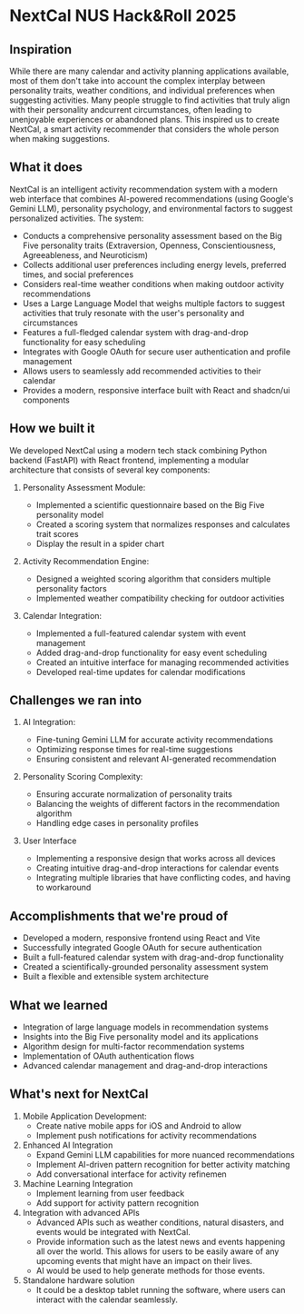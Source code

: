 # NextCal NUS Hack&Roll 2025

## Inspiration
While there are many calendar and activity planning applications available, most of them don't take into account the complex interplay between personality traits, weather conditions, and individual preferences when suggesting activities. Many people struggle to find activities that truly align with their personality  andcurrent circumstances, often leading to unenjoyable experiences or abandoned plans. This inspired us to create NextCal, a smart activity recommender that considers the whole person when making suggestions.


## What it does
NextCal is an intelligent activity recommendation system with a modern web interface that combines AI-powered recommendations (using Google's Gemini LLM), personality psychology, and environmental factors to suggest personalized activities. The system:

- Conducts a comprehensive personality assessment based on the Big Five personality traits (Extraversion, Openness, Conscientiousness, Agreeableness, and Neuroticism)
- Collects additional user preferences including energy levels, preferred times, and social preferences
- Considers real-time weather conditions when making outdoor activity recommendations
- Uses a Large Language Model that weighs multiple factors to suggest activities that truly resonate with the user's personality and circumstances
- Features a full-fledged calendar system with drag-and-drop functionality for easy scheduling
- Integrates with Google OAuth for secure user authentication and profile management
- Allows users to seamlessly add recommended activities to their calendar
- Provides a modern, responsive interface built with React and shadcn/ui components


## How we built it
We developed NextCal using a modern tech stack combining Python backend (FastAPI) with React frontend, implementing a modular architecture that consists of several key components:

1. Personality Assessment Module:
    - Implemented a scientific questionnaire based on the Big Five personality model
    - Created a scoring system that normalizes responses and calculates trait scores
    - Display the result in a spider chart 

2. Activity Recommendation Engine:
    - Designed a weighted scoring algorithm that considers multiple personality factors
    - Implemented weather compatibility checking for outdoor activities

3. Calendar Integration:
    - Implemented a full-featured calendar system with event management
    - Added drag-and-drop functionality for easy event scheduling
    - Created an intuitive interface for managing recommended activities
    - Developed real-time updates for calendar modifications


## Challenges we ran into
1. AI Integration:
    - Fine-tuning Gemini LLM for accurate activity recommendations
    - Optimizing response times for real-time suggestions
    - Ensuring consistent and relevant AI-generated recommendation

2. Personality Scoring Complexity:
    - Ensuring accurate normalization of personality traits
    - Balancing the weights of different factors in the recommendation algorithm
    - Handling edge cases in personality profiles

3. User Interface
    - Implementing a responsive design that works across all devices
    - Creating intuitive drag-and-drop interactions for calendar events
    - Integrating multiple libraries that have conflicting codes, and having to workaround


## Accomplishments that we're proud of
- Developed a modern, responsive frontend using React and Vite
- Successfully integrated Google OAuth for secure authentication
- Built a full-featured calendar system with drag-and-drop functionality
- Created a scientifically-grounded personality assessment system
- Built a flexible and extensible system architecture


## What we learned
- Integration of large language models in recommendation systems
- Insights into the Big Five personality model and its applications
- Algorithm design for multi-factor recommendation systems
- Implementation of OAuth authentication flows
- Advanced calendar management and drag-and-drop interactions


## What's next for NextCal
1. Mobile Application Development:
    - Create native mobile apps for iOS and Android to allow 
    - Implement push notifications for activity recommendations
2. Enhanced AI Integration
    - Expand Gemini LLM capabilities for more nuanced recommendations
    - Implement AI-driven pattern recognition for better activity matching
    - Add conversational interface for activity refinemen
3. Machine Learning Integration
    - Implement learning from user feedback
    - Add support for activity pattern recognition
4. Integration with advanced APIs
    - Advanced APIs such as weather conditions, natural disasters, and events would be integrated with NextCal.
    - Provide information such as the latest news and events happening all over the world. This allows for users to be easily aware of any upcoming events that might have an impact on their lives.
    - AI would be used to help generate methods for those events.
5. Standalone hardware solution
    - It could be a desktop tablet running the software, where users can interact with the calendar seamlessly.